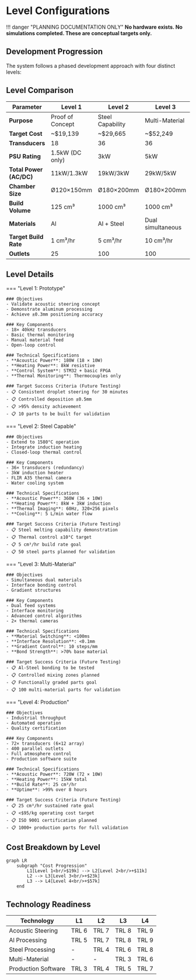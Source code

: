 # Level Configurations
!!! danger "PLANNING DOCUMENTATION ONLY"
    **No hardware exists. No simulations completed. These are conceptual targets only.**

## Development Progression

The system follows a phased development approach with four distinct levels:

## Level Comparison

| Parameter | Level 1 | Level 2 | Level 3 | Level 4 |
|-----------|---------|---------|---------|---------|
| **Purpose** | Proof of Concept | Steel Capability | Multi-Material | Production |
| **Target Cost** | ~$19,139 | ~$29,665 | ~$52,249 | ~$109,092 |
| **Transducers** | 18 | 36 | 36 | 72 |
| **PSU Rating** | 1.5kW (DC only) | 3kW | 5kW | 8kW |
| **Total Power (AC/DC)** | 11kW/1.3kW | 19kW/3kW | 29kW/5kW | 43kW/8kW |
| **Chamber Size** | Ø120×150mm | Ø180×200mm | Ø180×200mm | Ø400×300mm |
| **Build Volume** | 125 cm³ | 1000 cm³ | 1000 cm³ | 8000 cm³ |
| **Materials** | Al | Al + Steel | Dual simultaneous | 5+ materials |
| **Target Build Rate** | 1 cm³/hr | 5 cm³/hr | 10 cm³/hr | 25 cm³/hr |
| **Outlets** | 25 | 100 | 100 | 400 |

## Level Details

=== "Level 1: Prototype"

    ### Objectives
    - Validate acoustic steering concept
    - Demonstrate aluminum processing
    - Achieve ±0.3mm positioning accuracy
    
    ### Key Components
    - 18× 40kHz transducers
    - Basic thermal monitoring
    - Manual material feed
    - Open-loop control
    
    ### Technical Specifications
    - **Acoustic Power**: 180W (18 × 10W)
    - **Heating Power**: 8kW resistive
    - **Control System**: STM32 + basic FPGA
    - **Thermal Monitoring**: Thermocouples only
    
    ### Target Success Criteria (Future Testing)
    - 📋 Consistent droplet steering for 30 minutes
    - 📋 Controlled deposition ±0.5mm
    - 📋 >95% density achievement
    - 📋 10 parts to be built for validation

=== "Level 2: Steel Capable"

    ### Objectives
    - Extend to 1580°C operation
    - Integrate induction heating
    - Closed-loop thermal control
    
    ### Key Components
    - 36× transducers (redundancy)
    - 3kW induction heater
    - FLIR A35 thermal camera
    - Water cooling system
    
    ### Technical Specifications
    - **Acoustic Power**: 360W (36 × 10W)
    - **Heating Power**: 8kW + 3kW induction
    - **Thermal Imaging**: 60Hz, 320×256 pixels
    - **Cooling**: 5 L/min water flow
    
    ### Target Success Criteria (Future Testing)
    - 📋 Steel melting capability demonstration
    - 📋 Thermal control ±10°C target
    - 📋 5 cm³/hr build rate goal
    - 📋 50 steel parts planned for validation

=== "Level 3: Multi-Material"

    ### Objectives
    - Simultaneous dual materials
    - Interface bonding control
    - Gradient structures
    
    ### Key Components
    - Dual feed systems
    - Interface monitoring
    - Advanced control algorithms
    - 2× thermal cameras
    
    ### Technical Specifications
    - **Material Switching**: <100ms
    - **Interface Resolution**: <0.1mm
    - **Gradient Control**: 10 steps/mm
    - **Bond Strength**: >70% base material
    
    ### Target Success Criteria (Future Testing)
    - 📋 Al-Steel bonding to be tested
    - 📋 Controlled mixing zones planned
    - 📋 Functionally graded parts goal
    - 📋 100 multi-material parts for validation

=== "Level 4: Production"

    ### Objectives
    - Industrial throughput
    - Automated operation
    - Quality certification
    
    ### Key Components
    - 72× transducers (6×12 array)
    - 400 parallel outlets
    - Full atmosphere control
    - Production software suite
    
    ### Technical Specifications
    - **Acoustic Power**: 720W (72 × 10W)
    - **Heating Power**: 15kW total
    - **Build Rate**: 25 cm³/hr
    - **Uptime**: >99% over 8 hours
    
    ### Target Success Criteria (Future Testing)
    - 📋 25 cm³/hr sustained rate goal
    - 📋 <$95/kg operating cost target
    - 📋 ISO 9001 certification planned
    - 📋 1000+ production parts for full validation

## Cost Breakdown by Level

```mermaid
graph LR
    subgraph "Cost Progression"
        L1[Level 1<br/>$19k] --> L2[Level 2<br/>+$11k]
        L2 --> L3[Level 3<br/>+$23k]
        L3 --> L4[Level 4<br/>+$57k]
    end
```

## Technology Readiness

| Technology | L1 | L2 | L3 | L4 |
|------------|----|----|----|----|
| Acoustic Steering | TRL 6 | TRL 7 | TRL 8 | TRL 9 |
| Al Processing | TRL 5 | TRL 7 | TRL 8 | TRL 9 |
| Steel Processing | - | TRL 4 | TRL 6 | TRL 8 |
| Multi-Material | - | - | TRL 3 | TRL 6 |
| Production Software | TRL 3 | TRL 4 | TRL 5 | TRL 7 |
